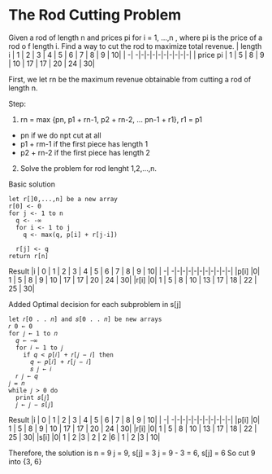 # The Rod Cutting Problem

Given a rod of length n and prices pi for i = 1, ...,n , where pi is the price of a rod o f length i. Find a way to cut the rod  to maximize total revenue.
| length i  | 1 | 2 | 3 | 4 | 5 | 6 | 7 | 8 | 9 | 10|
| -| -|-|-|-|-|-|-|-|-|-|
| price pi  | 1 | 5 | 8 | 9 | 10 | 17 | 17 | 20 | 24 | 30|

First, we let rn be the maximum revenue obtainable from cutting a rod of length n.

Step:
1. rn = max {pn, p1 + rn-1, p2 + rn-2, ... pn-1 + r1}, r1 = p1
  - pn if we do npt cut at all
  - p1 + rm-1 if the first piece has length 1
  - p2 + rn-2 if the first piece has length 2
2. Solve the problem for rod lenght 1,2,...,n.

Basic solution
``` 
let r[]0,...,n] be a new array
r[0] <- 0
for j <- 1 to n
  q <- -∞
  for i <- 1 to j
    q <- max(q, p[i] + r[j-i])
    
  r[j] <- q
return r[n]
```
Result
|i | 0 | 1 | 2 | 3 | 4 | 5 | 6 | 7 | 8 | 9 | 10|
| -| -|-|-|-|-|-|-|-|-|-|-|
|p[i] |0| 1 | 5 | 8 | 9 | 10 | 17 | 17 | 20 | 24 | 30|
|r[i] |0| 1 | 5 | 8 | 10 | 13 | 17 | 18 | 22 | 25 | 30|

Added Optimal decision for each subproblem in s[j]
```
let 𝑟[0 . . 𝑛] and 𝑠[0 . . 𝑛] be new arrays
𝑟 0 ← 0
for 𝑗 ← 1 to 𝑛
  𝑞 ← −∞
  for 𝑖 ← 1 to 𝑗
    if 𝑞 < 𝑝[𝑖] + 𝑟[𝑗 − 𝑖] then 
      𝑞 ← 𝑝[𝑖] + 𝑟[𝑗 − 𝑖] 
      𝑠 𝑗 ← 𝑖 
  𝑟 𝑗 ← 𝑞
𝑗 = 𝑛
while 𝑗 > 0 do
  print 𝑠[𝑗]
  𝑗 ← 𝑗 − 𝑠[𝑗]
```

Result
|i | 0 | 1 | 2 | 3 | 4 | 5 | 6 | 7 | 8 | 9 | 10|
| -| -|-|-|-|-|-|-|-|-|-|-|
|p[i] |0| 1 | 5 | 8 | 9 | 10 | 17 | 17 | 20 | 24 | 30|
|r[i] |0| 1 | 5 | 8 | 10 | 13 | 17 | 18 | 22 | 25 | 30|
|s[i] |0| 1 | 2 |3 | 2 | 2 |6 | 1 | 2 |3 | 10|

Therefore, the solution is n = 9
j = 9, s[j] = 3
j = 9 - 3 = 6, s[j] = 6
So cut 9 into {3, 6}
